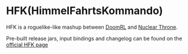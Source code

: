 HFK(HimmelFahrtsKommando)
=========================

HFK is a roguelike-like mashup between <a href="http://doom.chaosforge.org/">DoomRL</a> and <a href="http://nuclearthrone.com/">Nuclear Throne</a>.

Pre-built release jars, input bindings and changelog can be found on the <a href="http://wwwpub.zih.tu-dresden.de/~s0173474/LMS/HFK/">official HFK page</a>
